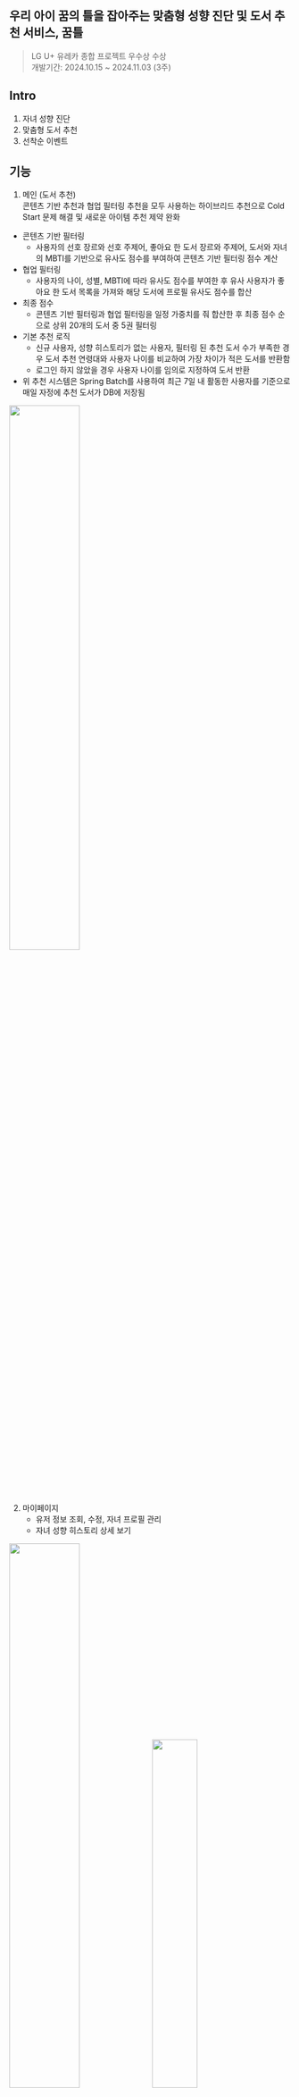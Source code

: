 ## 우리 아이 꿈의 틀을 잡아주는 맞춤형 성향 진단 및 도서 추천 서비스, 꿈틀
> LG U+ 유레카 종합 프로젝트 우수상 수상 <br>
> 개발기간: 2024.10.15 ~ 2024.11.03 (3주)

## Intro
1. 자녀 성향 진단
2. 맞춤형 도서 추천
3. 선착순 이벤트

## 기능
1. 메인 (도서 추천) <br>
콘텐츠 기반 추천과 협업 필터링 추천을 모두 사용하는 하이브리드 추천으로 Cold Start 문제 해결 및 새로운 아이템 추천 제약 완화
- 콘텐츠 기반 필터링
  - 사용자의 선호 장르와 선호 주제어, 좋아요 한 도서 장르와 주제어, 도서와 자녀의 MBTI를 기반으로 유사도 점수를 부여하여 콘텐츠 기반 필터링 점수 계산
- 협업 필터링
  - 사용자의 나이, 성별, MBTI에 따라 유사도 점수를 부여한 후 유사 사용자가 좋아요 한 도서 목록을 가져와 해당 도서에 프로필 유사도 점수를 합산
- 최종 점수
  - 콘텐츠 기반 필터링과 협업 필터링을 일정 가중치를 줘 합산한 후 최종 점수 순으로 상위 20개의 도서 중 5권 필터링
- 기본 추천 로직
  - 신규 사용자, 성향 히스토리가 없는 사용자, 필터링 된 추천 도서 수가 부족한 경우 도서 추천 연령대와 사용자 나이를 비교하여 가장 차이가 적은 도서를 반환함
  - 로그인 하지 않았을 경우 사용자 나이를 임의로 지정하여 도서 반환
- 위 추천 시스템은 Spring Batch를 사용하여 최근 7일 내 활동한 사용자를 기준으로 매일 자정에 추천 도서가 DB에 저장됨
<img src="https://github.com/user-attachments/assets/7ebf5ad3-8a68-4d87-8d19-94dfeda6fca4" width=50% height=50%>

<br>

2. 마이페이지
   - 유저 정보 조회, 수정, 자녀 프로필 관리
   - 자녀 성향 히스토리 상세 보기
<img src="https://github.com/user-attachments/assets/c1ba89a3-c763-4bc1-aacb-a70d7cba651a" width=50% height=50%>
<img src="https://github.com/user-attachments/assets/08ebe43b-114e-478d-a3b5-d47725d08aaa" width=40% height=40%>

<br>

3. 자녀 성향 진단 페이지
<img src="https://github.com/user-attachments/assets/5156a589-25df-46fd-bf24-8b26131f3c74" width=60% height=60%>

<br>

4. 자녀 성향 히스토리 페이지
   - 히스토리 삭제 시 실제 데이터를 삭제하지 않고 isDeleted 필드를 true로 논리적 삭제
   - Spring Batch를 사용하여 deletedAt이 한 달 전인 데이터 물리적 삭제 (Cascade, OrphanRemoval로 히스토리와 관계된 데이터도 물리적 삭제)

<br>

5. 도서 목록 조회 및 검색
<img src="https://github.com/user-attachments/assets/a00c77de-121c-4b65-9479-2f046b8629a6" width=60% height=60%>

<br>

6. 생성형 AI 기반 도서 MBTI 매핑
  - Hugging Face의 오픈 소스와 GPT API를 모두 사용해본 후 GPT API가 보다 높은 정확성을 보여 선택

<br>

7. 도서 상세 조회
<img src="https://github.com/user-attachments/assets/23cab6d9-2aea-447a-8f45-9a5d53d5690a" width=40% height=40%>
<img src="https://github.com/user-attachments/assets/dee1795f-5843-47b8-aeb8-2fa151ac5886" width=40% height=40%>

<br>

8. 도서 좋아요/싫어요에 따른 성향 변경
   - 좋아요/싫어요 선택 시 Kafka 메세지 전송
   - KafkaEventListener를 통해 Spring Batch로 좋아요/싫어요 한 책의 성향에 따라 아이 성향 점수 조정
   - Chunk 방식과 Tasklet 방식을 모두 사용하여 성능이 더 좋은 Tasklet 방식 선택

<br>

9. 이벤트 응모 시스템

<br>

10. 관리자 도서 CRUD 기능

<br>

## Trouble Shooting

---

## ERD
![image](https://github.com/user-attachments/assets/7873b2c1-7590-4de9-b5c3-5a03a7497236)

## SW 아키텍처
![image](https://github.com/user-attachments/assets/480578fa-f20b-4647-8d5b-71574c099a4b)

